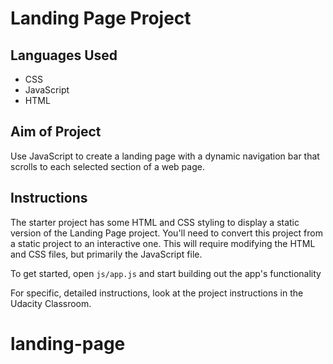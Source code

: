 # Landing Page Project

## Languages Used

- CSS
- JavaScript
- HTML

## Aim of Project

Use JavaScript to create a landing page with a dynamic navigation bar that scrolls to each selected section of a web page.  

## Instructions

The starter project has some HTML and CSS styling to display a static version of the Landing Page project. You'll need to convert this project from a static project to an interactive one. This will require modifying the HTML and CSS files, but primarily the JavaScript file.

To get started, open `js/app.js` and start building out the app's functionality

For specific, detailed instructions, look at the project instructions in the Udacity Classroom.
# landing-page
